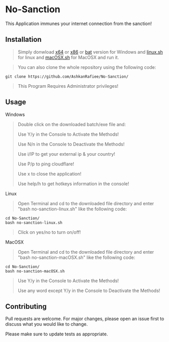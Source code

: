# No-Sanction

This Application immunes your internet connection from the sanction!

## Installation

> Simply donwload [x64](https://github.com/AshkanRafiee/No-Sanction/raw/master/No-Sanction(x64).exe) or [x86](https://github.com/AshkanRafiee/No-Sanction/raw/master/No-Sanction(x86).exe) or [bat](https://raw.githubusercontent.com/AshkanRafiee/No-Sanction/master/no-sanction-windows.bat) version for Windows and [linux.sh](https://raw.githubusercontent.com/AshkanRafiee/No-Sanction/master/no-sanction-linux.sh) for linux and [macOSX.sh](https://raw.githubusercontent.com/AshkanRafiee/No-Sanction/master/no-sanction-macOSX.sh) for MacOSX and run it.

> You can also clone the whole repository using the following code:
```
git clone https://github.com/AshkanRafiee/No-Sanction/
```

> This Program Requires Administrator privileges! 

## Usage
Windows
> Double click on the downloaded batch/exe file and:
>
> Use Y/y in the Console to Activate the Methods! 
> 
> Use N/n in the Console to Deactivate the Methods! 
> 
> Use i/IP to get your external ip & your country!
> 
> Use P/p to ping cloudflare!
> 
> Use x to close the application!
> 
> Use help/h to get hotkeys information in the console!

Linux
> Open Terminal and cd to the downloaded file directory and enter "bash no-sanction-linux.sh" like the following code:
```
cd No-Sanction/
bash no-sanction-linux.sh
```

> Click on yes/no to turn on/off!

MacOSX
> Open Terminal and cd to the downloaded file directory and enter "bash no-sanction-macOSX.sh" like the following code:
```
cd No-Sanction/
bash no-sanction-macOSX.sh
```

> Use Y/y in the Console to Activate the Methods! 
> 
> Use any word except Y/y in the Console to Deactivate the Methods! 
## Contributing
Pull requests are welcome. For major changes, please open an issue first to discuss what you would like to change.

Please make sure to update tests as appropriate.




